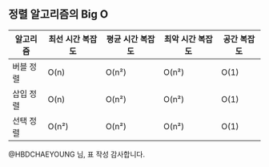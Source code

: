## 정렬 알고리즘의 Big O

| 알고리즘  | 최선 시간 복잡도 | 평균 시간 복잡도 | 최악 시간 복잡도 | 공간 복잡도 |
| ----- | --------- | --------- | --------- | ------ |
| 버블 정렬 | O(n)      | O(n²)     | O(n²)     | O(1)   |
| 삽입 정렬 | O(n)      | O(n²)     | O(n²)     | O(1)   |
| 선택 정렬 | O(n²)     | O(n²)     | O(n²)     | O(1)   |

@HBDCHAEYOUNG 님, 표 작성 감사합니다.